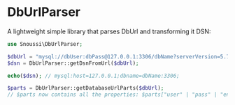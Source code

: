 # DbUrlParser
A lightweight simple library that parses DbUrl and transforming it DSN:

```php
use Snoussi\DbUrlParser;

$dbUrl = "mysql://dbUser:dbPass@127.0.0.1:3306/dbName?serverVersion=5.7";
$dsn = DbUrlParser::getDsnFromUrl($dbUrl);

echo($dsn); // mysql:host=127.0.0.1;dbname=dbName:3306;

$parts = DbUrlParser::getDatabaseUrlParts($dbUrl); 
// $parts now contains all the properties: $parts["user" | "pass" | "engine" | "version" | "dbName" | "host" | "port" ]
```




